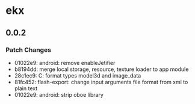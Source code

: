 # ekx

## 0.0.2

### Patch Changes

- 01022e9: android: remove enableJetifier
- b8194dd: merge local storage, resource, texture loader to app module
- 28c1ec9: C: format types model3d and image_data
- 81fc452: flash-export: change input arguments file format from xml to plain text
- 01022e9: android: strip oboe library
